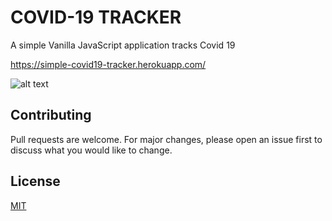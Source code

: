 # COVID-19 TRACKER

A simple Vanilla JavaScript application tracks Covid 19 

https://simple-covid19-tracker.herokuapp.com/

![alt text](https://simple-covid19-tracker.herokuapp.com/screenshot.JPG)

## Contributing
Pull requests are welcome. For major changes, please open an issue first to discuss what you would like to change.

## License
[MIT](https://choosealicense.com/licenses/mit/)